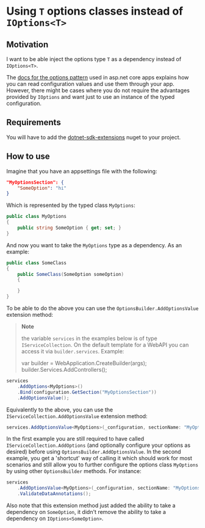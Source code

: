 ﻿# Using `T` options classes instead of `IOptions<T>`

## Motivation

I want to be able inject the options type `T` as a dependency instead of `IOptions<T>`.

The [docs for the options pattern](https://docs.microsoft.com/en-us/aspnet/core/fundamentals/configuration/options) used in asp.net core apps explains how you can read configuration values and use them through your app. However, there might be cases where you do not require the advantages provided by `IOptions` and want just to use an instance of the typed configuration.

## Requirements

You will have to add the [dotnet-sdk-extensions](https://www.nuget.org/packages/dotnet-sdk-extensions) nuget to your project.

## How to use

Imagine that you have an appsettings file with the following:

```json
"MyOptionsSection": {
    "SomeOption": "hi"
}
```

Which is represented by the typed class `MyOptions`:

```csharp
public class MyOptions
{
    public string SomeOption { get; set; }
}
```

And now you want to take the `MyOptions` type as a dependency. As an example:

```csharp
public class SomeClass
{
    public SomeClass(SomeOption someOption)
    {

    }
}
```

To be able to do the above you can use the `OptionsBuilder.AddOptionsValue` extension method:

> **Note**
>
> the variable `services` in the examples below is of type `IServiceCollection`. On the default template
> for a WebAPI you can access it via `builder.services`. Example:
>
> var builder = WebApplication.CreateBuilder(args); </br>
> builder.Services.AddControllers();
>


```csharp
services
    .AddOptions<MyOptions>()
    .Bind(configuration.GetSection("MyOptionsSection"))
    .AddOptionsValue();
```

Equivalently to the above, you can use the `IServiceCollection.AddOptionsValue` extension method:

```csharp
services.AddOptionsValue<MyOptions>(_configuration, sectionName: "MyOptionsSection");
```

In the first example you are still required to have called `IServiceCollection.AddOptions` (and optionally configure your options as desired) before using `OptionsBuilder.AddOptionsValue`. In the second example, you get a 'shortcut' way of calling it which should work for most scenarios and still allow you to further configure the options class `MyOptions` by using other `OptionsBuilder` methods. For instance:

```csharp
services
    .AddOptionsValue<MyOptions>(_configuration, sectionName: "MyOptionsSection")
    .ValidateDataAnnotations();
```

Also note that this extension method just added the ability to take a dependency on `SomeOption`, it didn't remove the ability to take a dependency on `IOptions<SomeOption>`.
